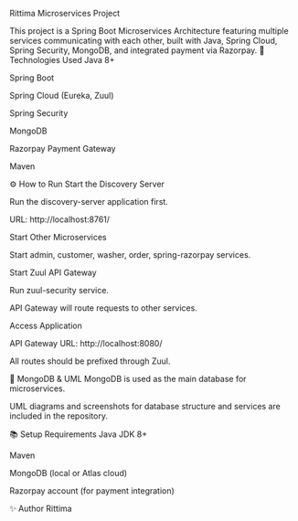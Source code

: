 Rittima Microservices Project

This project is a Spring Boot Microservices Architecture featuring multiple services communicating with each other, built with Java, Spring Cloud, Spring Security, MongoDB, and integrated payment via Razorpay.
🚀 Technologies Used
Java 8+

Spring Boot

Spring Cloud (Eureka, Zuul)

Spring Security

MongoDB

Razorpay Payment Gateway

Maven

⚙️ How to Run
Start the Discovery Server

Run the discovery-server application first.

URL: http://localhost:8761/

Start Other Microservices

Start admin, customer, washer, order, spring-razorpay services.

Start Zuul API Gateway

Run zuul-security service.

API Gateway will route requests to other services.

Access Application

API Gateway URL: http://localhost:8080/

All routes should be prefixed through Zuul.

📸 MongoDB & UML
MongoDB is used as the main database for microservices.

UML diagrams and screenshots for database structure and services are included in the repository.

📚 Setup Requirements
Java JDK 8+

Maven

MongoDB (local or Atlas cloud)

Razorpay account (for payment integration)

✨ Author
Rittima



